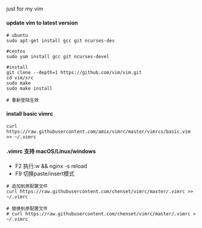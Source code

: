 just for my vim

#### update vim to latest version

``` 
# ubuntu
sudo apt-get install gcc git ncurses-dev

#centos
sudo yum install gcc git ncurses-devel

#install
git clone --depth=1 https://github.com/vim/vim.git
cd vim/src
sudo make
sudo make install

# 重新登陆生效
```

#### install basic vimrc
```
curl https://raw.githubusercontent.com/amix/vimrc/master/vimrcs/basic.vim >> ~/.vimrc
```

#### .vimrc 支持 macOS/Linux/windows

- F2 执行:w && nginx -s reload
- F9 切换paste/insert模式

```
# 追加到原配置文件
curl https://raw.githubusercontent.com/chenset/vimrc/master/.vimrc >> ~/.vimrc

# 替换到原配置文件
# curl https://raw.githubusercontent.com/chenset/vimrc/master/.vimrc > ~/.vimrc
```
